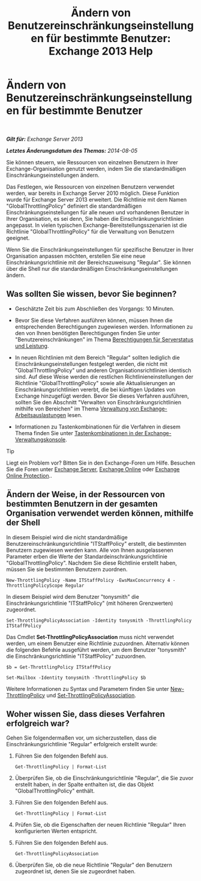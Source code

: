 ﻿---
title: 'Ändern von Benutzereinschränkungseinstellungen für bestimmte Benutzer: Exchange 2013 Help'
TOCTitle: Ändern von Benutzereinschränkungseinstellungen für bestimmte Benutzer
ms:assetid: c5f834d6-189d-485e-9800-5e0066815ecf
ms:mtpsurl: https://technet.microsoft.com/de-de/library/JJ863577(v=EXCHG.150)
ms:contentKeyID: 50554904
ms.date: 04/24/2018
mtps_version: v=EXCHG.150
ms.translationtype: HT
---

# Ändern von Benutzereinschränkungseinstellungen für bestimmte Benutzer

 

_**Gilt für:** Exchange Server 2013_

_**Letztes Änderungsdatum des Themas:** 2014-08-05_

Sie können steuern, wie Ressourcen von einzelnen Benutzern in Ihrer Exchange-Organisation genutzt werden, indem Sie die standardmäßigen Einschränkungseinstellungen ändern.

Das Festlegen, wie Ressourcen von einzelnen Benutzern verwendet werden, war bereits in Exchange Server 2010 möglich. Diese Funktion wurde für Exchange Server 2013 erweitert. Die Richtlinie mit dem Namen "GlobalThrottlingPolicy" definiert die standardmäßigen Einschränkungseinstellungen für alle neuen und vorhandenen Benutzer in Ihrer Organisation, es sei denn, Sie haben die Einschränkungsrichtlinien angepasst. In vielen typischen Exchange-Bereitstellungsszenarien ist die Richtlinie "GlobalThrottlingPolicy" für die Verwaltung von Benutzern geeignet.

Wenn Sie die Einschränkungseinstellungen für spezifische Benutzer in Ihrer Organisation anpassen möchten, erstellen Sie eine neue Einschränkungsrichtlinie mit der Bereichszuweisung "Regular". Sie können über die Shell nur die standardmäßigen Einschränkungseinstellungen ändern.

## Was sollten Sie wissen, bevor Sie beginnen?

  - Geschätzte Zeit bis zum Abschließen des Vorgangs: 10 Minuten.

  - Bevor Sie diese Verfahren ausführen können, müssen Ihnen die entsprechenden Berechtigungen zugewiesen werden. Informationen zu den von Ihnen benötigten Berechtigungen finden Sie unter "Benutzereinschränkungen" im Thema [Berechtigungen für Serverstatus und Leistung](server-health-and-performance-permissions-exchange-2013-help.md).

  - In neuen Richtlinien mit dem Bereich "Regular" sollten lediglich die Einschränkungseinstellungen festgelegt werden, die nicht mit "GlobalThrottlingPolicy" und anderen Organisationsrichtlinien identisch sind. Auf diese Weise werden die restlichen Richtlinieneinstellungen der Richtlinie "GlobalThrottlingPolicy" sowie alle Aktualisierungen an Einschränkungsrichtlinien vererbt, die bei künftigen Updates von Exchange hinzugefügt werden. Bevor Sie dieses Verfahren ausführen, sollten Sie den Abschnitt "Verwalten von Einschränkungsrichtlinien mithilfe von Bereichen" im Thema [Verwaltung von Exchange-Arbeitsauslastungen](exchange-workload-management-exchange-2013-help.md) lesen.

  - Informationen zu Tastenkombinationen für die Verfahren in diesem Thema finden Sie unter [Tastenkombinationen in der Exchange-Verwaltungskonsole](keyboard-shortcuts-in-the-exchange-admin-center-exchange-online-protection-help.md).


> [!TIP]
> Liegt ein Problem vor? Bitten Sie in den Exchange-Foren um Hilfe. Besuchen Sie die Foren unter <A href="https://go.microsoft.com/fwlink/p/?linkid=60612">Exchange Server</A>, <A href="https://go.microsoft.com/fwlink/p/?linkid=267542">Exchange Online</A> oder <A href="https://go.microsoft.com/fwlink/p/?linkid=285351">Exchange Online Protection</A>..



## Ändern der Weise, in der Ressourcen von bestimmten Benutzern in der gesamten Organisation verwendet werden können, mithilfe der Shell

In diesem Beispiel wird die nicht standardmäßige Benutzereinschränkungsrichtlinie "ITStaffPolicy" erstellt, die bestimmten Benutzern zugewiesen werden kann. Alle von Ihnen ausgelassenen Parameter erben die Werte der Standardeinschränkungsrichtlinie "GlobalThrottlingPolicy". Nachdem Sie diese Richtlinie erstellt haben, müssen Sie sie bestimmten Benutzern zuordnen.

    New-ThrottlingPolicy -Name ITStaffPolicy -EwsMaxConcurrency 4 -ThrottlingPolicyScope Regular

In diesem Beispiel wird dem Benutzer "tonysmith" die Einschränkungsrichtlinie "ITStaffPolicy" (mit höheren Grenzwerten) zugeordnet.

    Set-ThrottlingPolicyAssociation -Identity tonysmith -ThrottlingPolicy ITStaffPolicy

Das Cmdlet **Set-ThrottlingPolicyAssociation** muss nicht verwendet werden, um einem Benutzer eine Richtlinie zuzuordnen. Alternativ können die folgenden Befehle ausgeführt werden, um dem Benutzer "tonysmith" die Einschränkungsrichtlinie "ITStaffPolicy" zuzuordnen.

    $b = Get-ThrottlingPolicy ITStaffPolicy

    Set-Mailbox -Identity tonysmith -ThrottlingPolicy $b

Weitere Informationen zu Syntax und Parametern finden Sie unter [New-ThrottlingPolicy](https://technet.microsoft.com/de-de/library/dd351045\(v=exchg.150\)) und [Set-ThrottlingPolicyAssociation](https://technet.microsoft.com/de-de/library/ff459231\(v=exchg.150\)).

## Woher wissen Sie, dass dieses Verfahren erfolgreich war?

Gehen Sie folgendermaßen vor, um sicherzustellen, dass die Einschränkungsrichtlinie "Regular" erfolgreich erstellt wurde:

1.  Führen Sie den folgenden Befehl aus.
    
        Get-ThrottlingPolicy | Format-List

2.  Überprüfen Sie, ob die Einschränkungsrichtlinie "Regular", die Sie zuvor erstellt haben, in der Spalte enthalten ist, die das Objekt "GlobalThrottlingPolicy" enthält.

3.  Führen Sie den folgenden Befehl aus.
    
        Get-ThrottlingPolicy | Format-List

4.  Prüfen Sie, ob die Eigenschaften der neuen Richtlinie "Regular" Ihren konfigurierten Werten entspricht.

5.  Führen Sie den folgenden Befehl aus.
    
        Get-ThrottlingPolicyAssociation

6.  Überprüfen Sie, ob die neue Richtlinie "Regular" den Benutzern zugeordnet ist, denen Sie sie zugeordnet haben.


